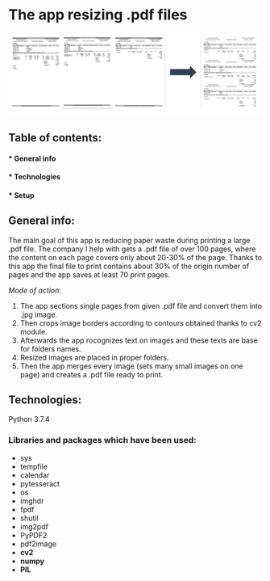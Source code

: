 # The app resizing .pdf files

<img src="image_for_readme.png" width="700">

## Table of contents:
#### * General info
#### * Technologies 
#### * Setup

## **General info**:
The main goal of this app is reducing paper waste during printing a large .pdf file.
The company I help with gets a .pdf file of over 100 pages, where the content on each page covers only about 20-30% of the page. 
Thanks to this app the final file to print contains about 30% of the origin number of pages and the app saves at least 70 print pages.

*Mode of action*:
1. The app sections single pages from given .pdf file and convert them into .jpg image.
2. Then crops image borders according to contours obtained thanks to cv2 module.
3. Afterwards the app rocognizes text on images and these texts are base for folders names.
4. Resized images are placed in proper folders.
5. Then the app merges every image (sets many small images on one page) and creates a .pdf file ready to print.
     
## **Technologies**:
Python 3.7.4

### Libraries and packages which have been used:
 - sys
 - tempfile
 - calendar
 - pytesseract
 - os
 - imghdr
 - fpdf
 - shutil
 - img2pdf
 - PyPDF2
 - pdf2image
 - **cv2**
 - **numpy**
 - **PIL**


